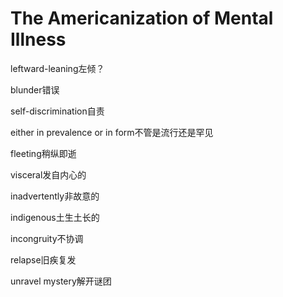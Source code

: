 # The Americanization of Mental Illness

leftward-leaning左倾？

blunder错误

self-discrimination自责

either in prevalence or in form不管是流行还是罕见

fleeting稍纵即逝

visceral发自内心的

inadvertently非故意的

indigenous土生土长的

incongruity不协调

relapse旧疾复发

unravel mystery解开谜团

